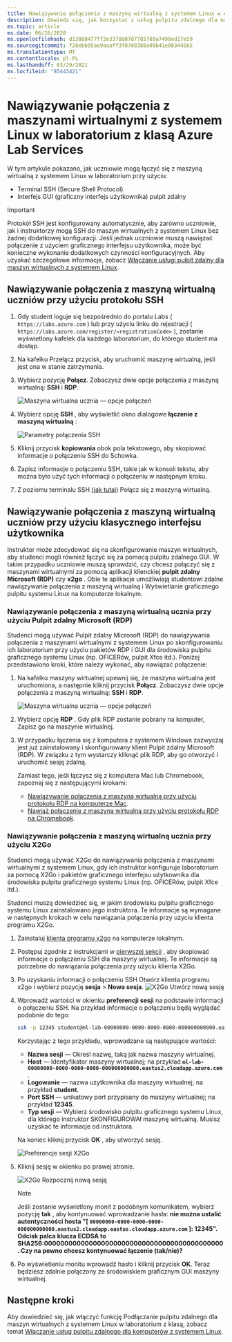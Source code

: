 ```yaml
---
title: Nawiązywanie połączenia z maszyną wirtualną z systemem Linux w Azure Lab Services | Microsoft Docs
description: Dowiedz się, jak korzystać z usług pulpitu zdalnego dla maszyn wirtualnych z systemem Linux w laboratorium w Azure Lab Services.
ms.topic: article
ms.date: 06/26/2020
ms.openlocfilehash: d13868477ff2e3378d87d7785789a7498ed17e59
ms.sourcegitcommit: f28ebb95ae9aaaff3f87d8388a09b41e0b3445b5
ms.translationtype: MT
ms.contentlocale: pl-PL
ms.lasthandoff: 03/29/2021
ms.locfileid: "85443421"
---
```

# <a name="connect-to-linux-virtual-machines-in-a-classroom-lab-of-azure-lab-services"></a>Nawiązywanie połączenia z maszynami wirtualnymi z systemem Linux w laboratorium z klasą Azure Lab Services
W tym artykule pokazano, jak uczniowie mogą łączyć się z maszyną wirtualną z systemem Linux w laboratorium przy użyciu:
- Terminal SSH (Secure Shell Protocol)
- Interfejs GUI (graficzny interfejs użytkownika) pulpit zdalny

> [!IMPORTANT] 
> Protokół SSH jest konfigurowany automatycznie, aby zarówno uczniowie, jak i instruktorzy mogą SSH do maszyn wirtualnych z systemem Linux bez żadnej dodatkowej konfiguracji. Jeśli jednak uczniowie muszą nawiązać połączenie z użyciem graficznego interfejsu użytkownika, może być konieczne wykonanie dodatkowych czynności konfiguracyjnych.  Aby uzyskać szczegółowe informacje, zobacz [Włączanie usługi pulpit zdalny dla maszyn wirtualnych z systemem Linux](how-to-enable-remote-desktop-linux.md).

## <a name="connect-to-the-student-vm-using-ssh"></a>Nawiązywanie połączenia z maszyną wirtualną uczniów przy użyciu protokołu SSH

1. Gdy student loguje się bezpośrednio do portalu Labs ( `https://labs.azure.com` ) lub przy użyciu linku do rejestracji ( `https://labs.azure.com/register/<registrationCode>` ), zostanie wyświetlony kafelek dla każdego laboratorium, do którego student ma dostęp. 
   
1. Na kafelku Przełącz przycisk, aby uruchomić maszynę wirtualną, jeśli jest ona w stanie zatrzymania. 

2. Wybierz pozycję **Połącz**. Zobaczysz dwie opcje połączenia z maszyną wirtualną: **SSH** i **RDP**.

    ![Maszyna wirtualna ucznia — opcje połączeń](./media/how-to-enable-remote-desktop-linux/student-vm-connect-options.png)

3. Wybierz opcję **SSH** , aby wyświetlić okno dialogowe **łączenie z maszyną wirtualną** :  

    ![Parametry połączenia SSH](./media/how-to-enable-remote-desktop-linux/ssh-connection-string.png)

4. Kliknij przycisk **kopiowania** obok pola tekstowego, aby skopiować informacje o połączeniu SSH do Schowka. 

5. Zapisz informacje o połączeniu SSH, takie jak w konsoli tekstu, aby można było użyć tych informacji o połączeniu w następnym kroku.

6. Z poziomu terminalu SSH [(jak tutaj](https://www.putty.org/)) Połącz się z maszyną wirtualną.

## <a name="connect-to-the-student-vm-using-gui-remote-desktop"></a>Nawiązywanie połączenia z maszyną wirtualną uczniów przy użyciu klasycznego interfejsu użytkownika
Instruktor może zdecydować się na skonfigurowanie maszyn wirtualnych, aby studenci mogli również łączyć się za pomocą pulpitu zdalnego GUI.  W takim przypadku uczniowie muszą sprawdzić, czy chcesz połączyć się z maszynami wirtualnymi za pomocą aplikacji klienckiej **pulpit zdalny Microsoft (RDP)** czy **x2go** .  Obie te aplikacje umożliwiają studentowi zdalne nawiązywanie połączenia z maszyną wirtualną i Wyświetlanie graficznego pulpitu systemu Linux na komputerze lokalnym.

### <a name="connect-to-the-student-vm-using-microsoft-remote-desktop-rdp"></a>Nawiązywanie połączenia z maszyną wirtualną ucznia przy użyciu Pulpit zdalny Microsoft (RDP)
Studenci mogą używać Pulpit zdalny Microsoft (RDP) do nawiązywania połączenia z maszynami wirtualnymi z systemem Linux po skonfigurowaniu ich laboratorium przy użyciu pakietów RDP i GUI dla środowiska pulpitu graficznego systemu Linux (np. OFICERów, pulpit Xfce itd.). Poniżej przedstawiono kroki, które należy wykonać, aby nawiązać połączenie: 

1. Na kafelku maszyny wirtualnej upewnij się, że maszyna wirtualna jest uruchomiona, a następnie kliknij przycisk **Połącz**. Zobaczysz dwie opcje połączenia z maszyną wirtualną: **SSH** i **RDP**.

    ![Maszyna wirtualna ucznia — opcje połączeń](./media/how-to-enable-remote-desktop-linux/student-vm-connect-options.png)
2. Wybierz opcję **RDP** .  Gdy plik RDP zostanie pobrany na komputer, Zapisz go na maszynie wirtualnej.

3. W przypadku łączenia się z komputera z systemem Windows zazwyczaj jest już zainstalowany i skonfigurowany klient Pulpit zdalny Microsoft (RDP).  W związku z tym wystarczy kliknąć plik RDP, aby go otworzyć i uruchomić sesję zdalną.

    Zamiast tego, jeśli łączysz się z komputera Mac lub Chromebook, zapoznaj się z następującymi krokami:
   - [Nawiązywanie połączenia z maszyną wirtualną przy użyciu protokołu RDP na komputerze Mac](connect-virtual-machine-mac-remote-desktop.md).
   - [Nawiąż połączenie z maszyną wirtualną przy użyciu protokołu RDP na Chromebook](connect-virtual-machine-chromebook-remote-desktop.md).  

### <a name="connect-to-the-student-vm-using-x2go"></a>Nawiązywanie połączenia z maszyną wirtualną ucznia przy użyciu X2Go
Studenci mogą używać X2Go do nawiązywania połączenia z maszynami wirtualnymi z systemem Linux, gdy ich instruktor konfiguruje laboratorium za pomocą X2Go i pakietów graficznego interfejsu użytkownika dla środowiska pulpitu graficznego systemu Linux (np. OFICERów, pulpit Xfce itd.).

Studenci muszą dowiedzieć się, w jakim środowisku pulpitu graficznego systemu Linux zainstalowano jego instruktora.  Te informacje są wymagane w następnych krokach w celu nawiązania połączenia przy użyciu klienta programu X2Go.

1. Zainstaluj [klienta programu x2go](https://wiki.x2go.org/doku.php/doc:installation:x2goclient) na komputerze lokalnym.

1. Postępuj zgodnie z instrukcjami w [pierwszej sekcji](how-to-use-remote-desktop-linux-student.md#connect-to-the-student-vm-using-ssh) , aby skopiować informacje o połączeniu SSH dla maszyny wirtualnej.  Te informacje są potrzebne do nawiązania połączenia przy użyciu klienta X2Go.

1. Po uzyskaniu informacji o połączeniu SSH Otwórz klienta programu x2go i wybierz pozycję **sesja**  >  **Nowa sesja**.
   ![X2Go Utwórz nową sesję](./media/how-to-use-classroom-lab/x2go-new-session.png)

1. Wprowadź wartości w okienku **preferencji sesji** na podstawie informacji o połączeniu SSH.  Na przykład informacje o połączeniu będą wyglądać podobnie do tego:

    ```bash
    ssh -p 12345 student@ml-lab-00000000-0000-0000-0000-000000000000.eastus2.cloudapp.azure.com
    ```

    Korzystając z tego przykładu, wprowadzane są następujące wartości:

   - **Nazwa sesji** — Określ nazwę, taką jak nazwa maszyny wirtualnej.
   - **Host** — Identyfikator maszyny wirtualnej; na przykład **`ml-lab-00000000-0000-0000-0000-000000000000.eastus2.cloudapp.azure.com`** .
   - **Logowanie** — nazwa użytkownika dla maszyny wirtualnej; na przykład **student**.
   - **Port SSH** — unikatowy port przypisany do maszyny wirtualnej; na przykład **12345**.
   - **Typ sesji** — Wybierz środowisko pulpitu graficznego systemu Linux, dla którego instruktor SKONFIGUROWAł maszynę wirtualną.  Musisz uzyskać te informacje od instruktora.

    Na koniec kliknij przycisk **OK** , aby utworzyć sesję.

    ![Preferencje sesji X2Go](./media/how-to-use-classroom-lab/x2go-session-preferences.png)

1.  Kliknij sesję w okienku po prawej stronie.

    ![X2Go Rozpocznij nową sesję](./media/how-to-use-classroom-lab/x2go-start-session.png)

    > [!NOTE] 
    > Jeśli zostanie wyświetlony monit z podobnym komunikatem, wybierz pozycję **tak** , aby kontynuować wprowadzanie hasła: **nie można ustalić autentyczności hosta "[ `00000000-0000-0000-0000-000000000000.eastus2.cloudapp.eastus.cloudapp.azure.com` ]: 12345".  Odcisk palca klucza ECDSA to SHA256:00000000000000000000000000000000000000000000. Czy na pewno chcesz kontynuować łączenie (tak/nie)?**

2. Po wyświetleniu monitu wprowadź hasło i kliknij przycisk **OK**.  Teraz będziesz zdalnie połączony ze środowiskiem graficznym GUI maszyny wirtualnej.

## <a name="next-steps"></a>Następne kroki
Aby dowiedzieć się, jak włączyć funkcję Podłączanie pulpitu zdalnego dla maszyn wirtualnych z systemem Linux w laboratorium z klasą, zobacz temat [Włączanie usług pulpitu zdalnego dla komputerów z systemem Linux](how-to-enable-remote-desktop-linux.md). 


